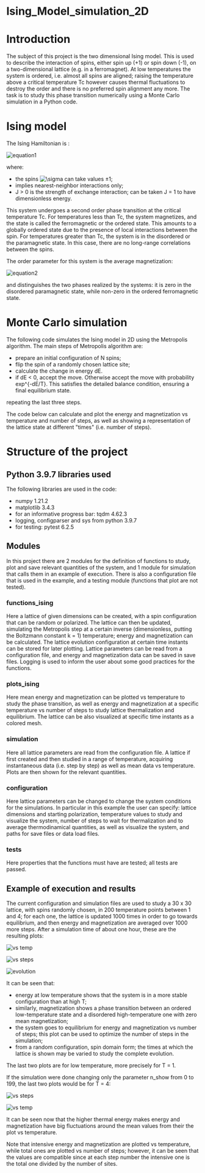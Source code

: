 # Ising_Model_simulation_2D

# Introduction

The subject of this project is the two dimensional Ising model. This is used to describe the interaction of spins, either spin up (+1) or spin down (-1), on a two-dimensional lattice (e.g. in a ferromagnet). At low temperatures the system is ordered, i.e. almost all spins are aligned; raising the temperature above a critical temperature Tc however causes thermal fluctuations to destroy the order and there is no preferred spin alignment any more. The task is to study this phase transition numerically using a Monte Carlo simulation in a Python code.

# Ising model

The Ising Hamiltonian is :

![equation1](https://latex.codecogs.com/svg.image?H&space;=&space;-J&space;\sum_{\langle&space;ij&space;\rangle}&space;\sigma_i&space;\sigma_j&space;&space;)

where:

- the spins <img src="https://latex.codecogs.com/svg.image?\sigma&space;" title="\sigma " /> can take values ±1;
- <ij> implies nearest-neighbor interactions only;
- J > 0 is the strength of exchange interaction; can be taken J = 1 to have dimensionless energy.  
  
This system undergoes a second order phase transition at the critical temperature Tc. For temperatures less than Tc, the system magnetizes, and the state is called the ferromagnetic or the ordered state. This amounts to a globally ordered state due to the presence of local interactions between the spin. For temperatures greater than Tc, the system is in the disordered or the paramagnetic state. In this case, there are no long-range correlations between the spins.

The order parameter for this system is the average magnetization: 
  
![equation2](https://latex.codecogs.com/svg.image?m&space;=&space;\frac{1}{N}&space;\sum_{i}&space;\sigma_i&space;)

and distinguishes the two phases realized by the systems: it is zero in the disordered paramagnetic state, while non-zero in the ordered ferromagnetic state.

# Monte Carlo simulation

The following code simulates the Ising model in 2D using the Metropolis algorithm. The main steps of Metropolis algorithm are:

- prepare an initial configuration of N spins;
- flip the spin of a randomly chosen lattice site;
- calculate the change in energy dE.
- if dE < 0, accept the move. Otherwise accept the move with probability exp^{-dE/T}. This satisfies the detailed balance condition, ensuring a final equilibrium state.

repeating the last three steps.
              
The code below can calculate and plot the energy and magnetization vs temperature and number of steps, as well as showing a representation of the lattice state at different "times" (i.e. number of steps).

# Structure of the project
## Python 3.9.7 libraries used
The following libraries are used in the code:

- numpy 1.21.2
- matplotlib 3.4.3
- for an informative progress bar: tqdm 4.62.3
- logging, configparser and sys from python 3.9.7
- for testing: pytest 6.2.5
            
## Modules

In this project there are 2 modules for the definition of functions to study, plot and save relevant quantities of the system, and 1 module for simulation that calls them in an
example of execution. There is also a configuration file that is used in the example, and a testing module (functions that plot are not tested).
           
### functions_ising
            
Here a lattice of given dimensions can be created, with a spin configuration that can be random or polarized. The lattice can then be updated, simulating the Metropolis step at a certain inverse (dimensionless, putting the Boltzmann constant k = 1) temperature; energy and magnetization can be calculated. The lattice evolution configuration at certain time instants can be stored for later plotting.
Lattice parameters can be read from a configuration file, and energy and magnetization data can be saved in save files.
Logging is used to inform the user about some good practices for the functions.
            
### plots_ising
     
Here mean energy and magnetization can be plotted vs temperature to study the phase transition, as well as energy and magnetization at a specific temperature vs number of steps to study lattice thermalization and equilibrium. The lattice can be also visualized at specific time instants as a colored mesh.
     
### simulation            
     
Here all lattice parameters are read from the configuration file. A lattice if first created and then studied in a range of temperature, acquiring instantaneous data (i.e. step by step) as well as mean data vs temperature. Plots are then shown for the relevant quantities.
            
### configuration

Here lattice parameters can be changed to change the system conditions for the simulations. In particular in this example the user can specify: lattice dimensions and starting polarization, temperature values to study and visualize the system, number of steps to wait for thermalization and to average thermodinamical quantities, as well as visualize the system, and paths for save files or data load files.
            
### tests
            
Here properties that the functions must have are tested; all tests are passed.
            
## Example of execution and results
            
The current configuration and simulation files are used to study a 30 x 30 lattice, with spins randomly chosen, in 200 temperature points between 1 and 4; for each one, the lattice is updated 1000 times in order to go towards equilibrium, and then energy and magnetization are averaged over 1000 more steps. 
After a simulation time of about one hour, these are the resulting plots: 

![vs temp](https://user-images.githubusercontent.com/79457897/149788898-dad20e63-f4c9-4223-a858-eb545f0f9474.png)
            
![vs steps](https://user-images.githubusercontent.com/79457897/149788877-fb98f6d6-abb3-4c04-84e6-de20b3ec52b9.png)
            
![evolution](https://user-images.githubusercontent.com/79457897/149788820-ccbb6fa0-d025-4fdc-bbf1-206157f925aa.png)
            
It can be seen that:

- energy at low temperature shows that the system is in a more stable configuration than at high T;
- similarly, magnetization shows a phase transition between an ordered low-temperature state and a disordered high-temperature one with zero mean magnetization;
- the system goes to equilibrium for energy and magnetization vs number of steps; this plot can be used to optimize the number of steps in the simulation;
- from a random configuration, spin domain form; the times at which the lattice is shown may be varied to study the complete evolution.

The last two plots are for low temperature, more precisely for T = 1.
            
If the simulation were done changing only the parameter n_show from 0 to 199, the last two plots would be for T = 4:

![vs steps](https://user-images.githubusercontent.com/79457897/149788979-320e7351-41e4-47c0-b88a-ce1da9479f0b.png)
            
![vs temp](https://user-images.githubusercontent.com/79457897/149788997-255f7d61-4c4b-4b41-92f3-189b1e11f202.png)

It can be seen now that the higher thermal energy makes energy and magnetization have big fluctuations around the mean values from their the plot vs temperature.
            
Note that intensive energy and magnetization are plotted vs temperature, while total ones are plotted vs number of steps; however, it can be seen that the values are compatible since at each step number the intensive one is the total one divided by the number of sites.


